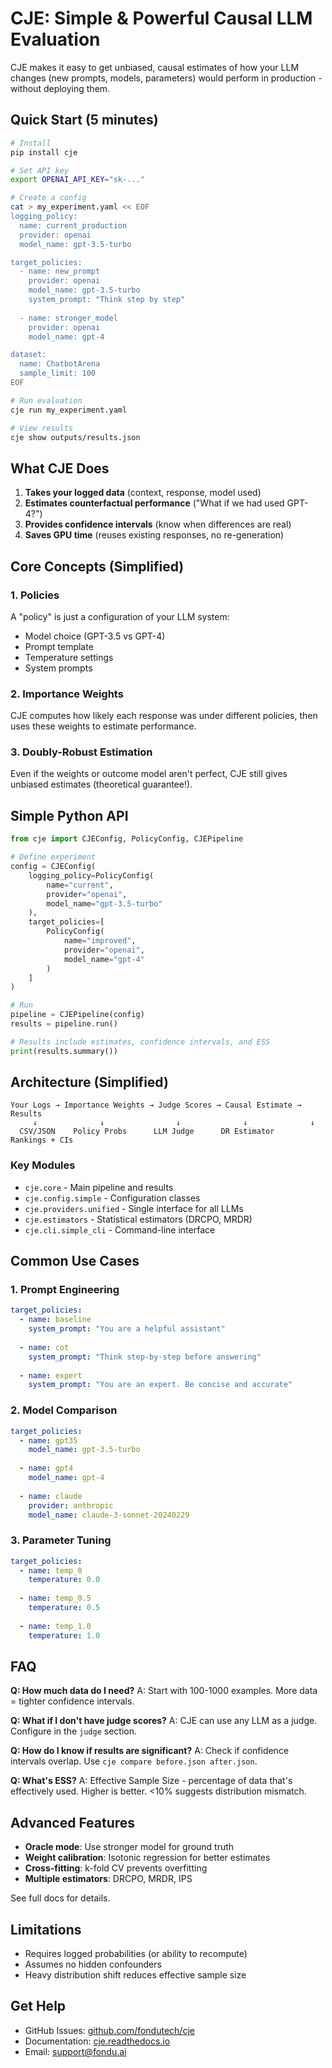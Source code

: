 # CJE: Simple & Powerful Causal LLM Evaluation

CJE makes it easy to get unbiased, causal estimates of how your LLM changes (new prompts, models, parameters) would perform in production - without deploying them.

## Quick Start (5 minutes)

```bash
# Install
pip install cje

# Set API key
export OPENAI_API_KEY="sk-..."

# Create a config
cat > my_experiment.yaml << EOF
logging_policy:
  name: current_production
  provider: openai
  model_name: gpt-3.5-turbo

target_policies:
  - name: new_prompt
    provider: openai
    model_name: gpt-3.5-turbo
    system_prompt: "Think step by step"
    
  - name: stronger_model
    provider: openai  
    model_name: gpt-4

dataset:
  name: ChatbotArena
  sample_limit: 100
EOF

# Run evaluation
cje run my_experiment.yaml

# View results
cje show outputs/results.json
```

## What CJE Does

1. **Takes your logged data** (context, response, model used)
2. **Estimates counterfactual performance** ("What if we had used GPT-4?")
3. **Provides confidence intervals** (know when differences are real)
4. **Saves GPU time** (reuses existing responses, no re-generation)

## Core Concepts (Simplified)

### 1. Policies
A "policy" is just a configuration of your LLM system:
- Model choice (GPT-3.5 vs GPT-4)
- Prompt template  
- Temperature settings
- System prompts

### 2. Importance Weights
CJE computes how likely each response was under different policies, then uses these weights to estimate performance.

### 3. Doubly-Robust Estimation
Even if the weights or outcome model aren't perfect, CJE still gives unbiased estimates (theoretical guarantee!).

## Simple Python API

```python
from cje import CJEConfig, PolicyConfig, CJEPipeline

# Define experiment
config = CJEConfig(
    logging_policy=PolicyConfig(
        name="current", 
        provider="openai",
        model_name="gpt-3.5-turbo"
    ),
    target_policies=[
        PolicyConfig(
            name="improved",
            provider="openai", 
            model_name="gpt-4"
        )
    ]
)

# Run
pipeline = CJEPipeline(config)
results = pipeline.run()

# Results include estimates, confidence intervals, and ESS
print(results.summary())
```

## Architecture (Simplified)

```
Your Logs → Importance Weights → Judge Scores → Causal Estimate → Results
     ↓              ↓                ↓              ↓              ↓
  CSV/JSON    Policy Probs      LLM Judge      DR Estimator    Rankings + CIs
```

### Key Modules

- `cje.core` - Main pipeline and results
- `cje.config.simple` - Configuration classes  
- `cje.providers.unified` - Single interface for all LLMs
- `cje.estimators` - Statistical estimators (DRCPO, MRDR)
- `cje.cli.simple_cli` - Command-line interface

## Common Use Cases

### 1. Prompt Engineering
```yaml
target_policies:
  - name: baseline
    system_prompt: "You are a helpful assistant"
    
  - name: cot
    system_prompt: "Think step-by-step before answering"
    
  - name: expert  
    system_prompt: "You are an expert. Be concise and accurate"
```

### 2. Model Comparison
```yaml
target_policies:
  - name: gpt35
    model_name: gpt-3.5-turbo
    
  - name: gpt4
    model_name: gpt-4
    
  - name: claude
    provider: anthropic
    model_name: claude-3-sonnet-20240229
```

### 3. Parameter Tuning
```yaml
target_policies:
  - name: temp_0
    temperature: 0.0
    
  - name: temp_0.5
    temperature: 0.5
    
  - name: temp_1.0
    temperature: 1.0
```

## FAQ

**Q: How much data do I need?**
A: Start with 100-1000 examples. More data = tighter confidence intervals.

**Q: What if I don't have judge scores?**
A: CJE can use any LLM as a judge. Configure in the `judge` section.

**Q: How do I know if results are significant?**
A: Check if confidence intervals overlap. Use `cje compare before.json after.json`.

**Q: What's ESS?**
A: Effective Sample Size - percentage of data that's effectively used. Higher is better. <10% suggests distribution mismatch.

## Advanced Features

- **Oracle mode**: Use stronger model for ground truth
- **Weight calibration**: Isotonic regression for better estimates
- **Cross-fitting**: k-fold CV prevents overfitting
- **Multiple estimators**: DRCPO, MRDR, IPS

See full docs for details.

## Limitations

- Requires logged probabilities (or ability to recompute)
- Assumes no hidden confounders
- Heavy distribution shift reduces effective sample size

## Get Help

- GitHub Issues: [github.com/fondutech/cje](https://github.com/fondutech/cje)
- Documentation: [cje.readthedocs.io](https://cje.readthedocs.io)
- Email: support@fondu.ai